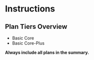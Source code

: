 # Instructions

## Plan Tiers Overview

- Basic Core
- Basic Core-Plus

**Always include all plans in the summary.**
